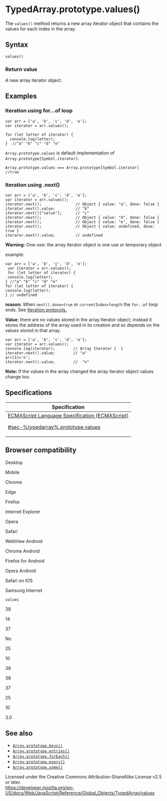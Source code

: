 # TypedArray.prototype.values()

The `values()` method returns a new array iterator object that contains the values for each index in the array.

## Syntax

    values()

### Return value

A new array iterator object.

## Examples

### Iteration using for...of loop

    var arr = ['a', 'b', 'c', 'd', 'e'];
    var iterator = arr.values();

    for (let letter of iterator) {
      console.log(letter);
    }  //"a" "b" "c" "d" "e"

`Array.prototype.values` is default implementation of `Array.prototype[Symbol.iterator]`.

    Array.prototype.values === Array.prototype[Symbol.iterator]      //true

### Iteration using .next()

    var arr = ['a', 'b', 'c', 'd', 'e'];
    var iterator = arr.values();
    iterator.next();               // Object { value: "a", done: false }
    iterator.next().value;         // "b"
    iterator.next()["value"];      // "c"
    iterator.next();               // Object { value: "d", done: false }
    iterator.next();               // Object { value: "e", done: false }
    iterator.next();               // Object { value: undefined, done: true }
    iteraror.next().value;         // undefined

**Warning:** One-use: the array iterator object is one use or temporary object

example:

    var arr = ['a', 'b', 'c', 'd', 'e'];
     var iterator = arr.values();
     for (let letter of iterator) {
     console.log(letter);
    } //"a" "b" "c" "d" "e"
    for (let letter of iterator) {
    console.log(letter);
    } // undefined

**reason:** When `next().done=true` or `currentIndex>length` the `for..of` loop ends. See [Iteration protocols.](../../iteration_protocols)

**Value**: there are no values stored in the array Iterator object; instead it stores the address of the array used in its creation and so depends on the values stored in that array.

    var arr = ['a', 'b', 'c', 'd', 'e'];
    var iterator = arr.values();
    console.log(iterator);        // Array Iterator {  }
    iterator.next().value;        // "a"
    arr[1]='n';
    iterator.next().value;        //  "n"

**Note:** If the values in the array changed the array iterator object values change too.

## Specifications

<table><thead><tr class="header"><th>Specification</th></tr></thead><tbody><tr class="odd"><td><a href="#">ECMAScript Language Specification (ECMAScript) 
<br/>

<span class="small">#sec-%typedarray%.prototype.values</span></a></td></tr></tbody></table>

## Browser compatibility

Desktop

Mobile

Chrome

Edge

Firefox

Internet Explorer

Opera

Safari

WebView Android

Chrome Android

Firefox for Android

Opera Android

Safari on IOS

Samsung Internet

`values`

38

14

37

No

25

10

38

38

37

25

10

3.0

## See also

-   [`Array.prototype.keys()`](../array/keys)
-   [`Array.prototype.entries()`](../array/entries)
-   [`Array.prototype.forEach()`](../array/foreach)
-   [`Array.prototype.every()`](../array/every)
-   [`Array.prototype.some()`](../array/some)

 
Licensed under the Creative Commons Attribution-ShareAlike License v2.5 or later.  
<a href="https://developer.mozilla.org/en-US/docs/Web/JavaScript/Reference/Global_Objects/TypedArray/values" class="_attribution-link">https://developer.mozilla.org/en-US/docs/Web/JavaScript/Reference/Global_Objects/TypedArray/values</a>
